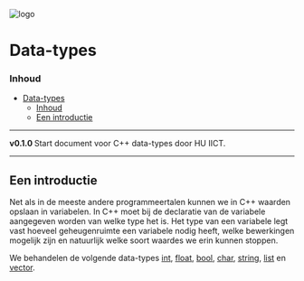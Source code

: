 ![logo](.svg) [](logo-id)

# Data-types[](title-id)

### Inhoud[](toc-id)

- [Data-types](#data-types)
    - [Inhoud](#inhoud)
  - [Een introductie](#een-introductie)

---

**v0.1.0 [](version-id)** Start document voor C++ data-types door HU IICT[](author-id).

---

## Een introductie

Net als in de meeste andere programmeertalen kunnen we in C++ waarden opslaan in variabelen. In C++ moet bij de declaratie van de variabele aangegeven worden van welke type het is. Het type van een variabele legt vast hoeveel geheugenruimte een variabele nodig heeft, welke bewerkingen mogelijk zijn en natuurlijk welke soort waardes we erin kunnen stoppen.

We behandelen de volgende data-types [int](../data-types/int/readme.md), [float](../data-types/float/readme.md), [bool](../data-types/bool/readme.md), [char](../data-types/char/readme.md), [string](../data-types/string/readme.md), [list](../data-types/list/readme.md) en [vector](../data-types/vector/readme.md).